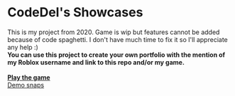 # CodeDel's Showcases
This is my project from 2020. Game is wip but features cannot be added because of code spaghetti. I don't have much time to fix it so I'll appreciate any help :)
<br>
__You can use this project to create your own portfolio with the mention of my Roblox username and link to this repo and/or my game.__
<br>
<br>
[**Play the game**](https://www.roblox.com/games/4877047257/WIP-CodeDels-Showcases)
<br>
[Demo snaps](https://github.com/MixeroTN/cds-demo-snaps)
